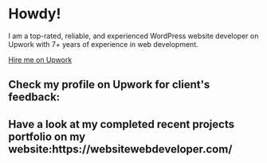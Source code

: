 <h1>Howdy!</h1>
I am a top-rated, reliable, and experienced WordPress website developer on Upwork with 7+ years of experience in web development.

<a href="https://www.upwork.com/fl/lavannyabhatia">Hire me on Upwork</a>

<h2>Check my profile on Upwork for client's feedback:</h2>

<h2>Have a look at my completed recent projects portfolio on my website:https://websitewebdeveloper.com/ </h2>

<!---
lavannyabhatia/lavannyabhatia is a ✨ special ✨ repository because its `README.md` (this file) appears on your GitHub profile.
You can click the Preview link to take a look at your changes.
--->

